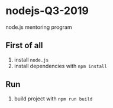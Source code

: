 # nodejs-Q3-2019
node.js mentoring program

## First of all
1. install `node.js`
2. install dependencies with `npm install`

## Run
1. build project with `npm run build`